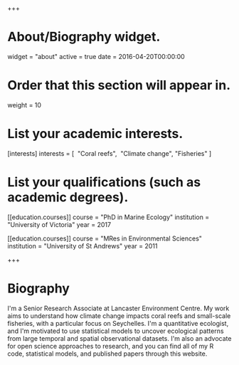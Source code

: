 +++
# About/Biography widget.
widget = "about"
active = true
date = 2016-04-20T00:00:00

# Order that this section will appear in.
weight = 10

# List your academic interests.
[interests]
  interests = [
​    "Coral reefs",
​    "Climate change",
​    "Fisheries"
  ]

# List your qualifications (such as academic degrees).
[[education.courses]]
  course = "PhD in Marine Ecology"
  institution = "University of Victoria"
  year = 2017

[[education.courses]]
  course = "MRes in Environmental Sciences"
  institution = "University of St Andrews"
  year = 2011

+++

# Biography

I'm a Senior Research Associate at Lancaster Environment Centre. My work aims to understand how climate change impacts coral reefs and small-scale fisheries, with a particular focus on Seychelles. I'm a quantitative ecologist, and I'm motivated to use statistical models to uncover ecological patterns from large temporal and spatial observational datasets. I'm also an advocate for open science approaches to research, and you can find all of my R code, statistical models, and published papers through this website.   

